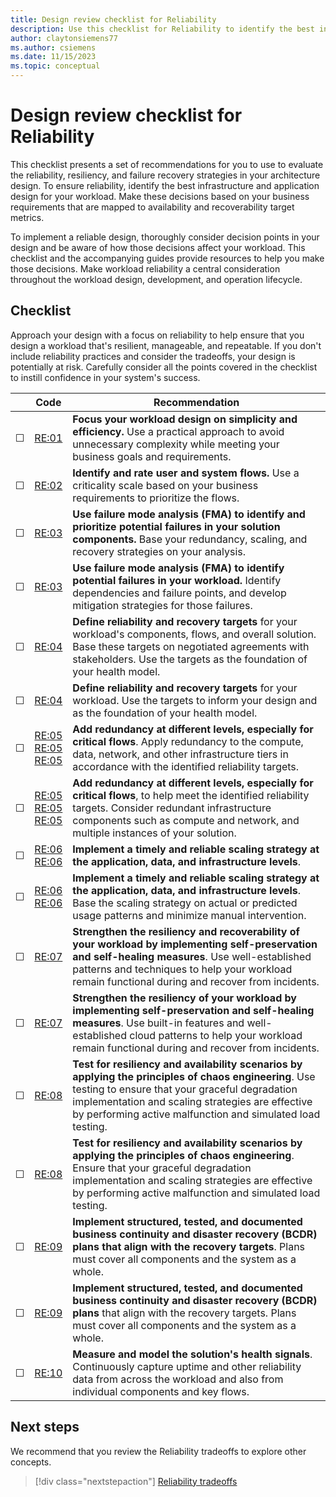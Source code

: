 ```yaml
---
title: Design review checklist for Reliability
description: Use this checklist for Reliability to identify the best infrastructure and application design for your workload.
author: claytonsiemens77
ms.author: csiemens
ms.date: 11/15/2023
ms.topic: conceptual
---
```

# Design review checklist for Reliability

This checklist presents a set of recommendations for you to use to evaluate the reliability, resiliency, and failure recovery strategies in your architecture design. To ensure reliability, identify the best infrastructure and application design for your workload. Make these decisions based on your business requirements that are mapped to availability and recoverability target metrics.

To implement a reliable design, thoroughly consider decision points in your design and be aware of how those decisions affect your workload. This checklist and the accompanying guides provide resources to help you make those decisions. Make workload reliability a central consideration throughout the workload design, development, and operation lifecycle.

## Checklist

Approach your design with a focus on reliability to help ensure that you design a workload that's resilient, manageable, and repeatable. If you don't include reliability practices and consider the tradeoffs, your design is potentially at risk. Carefully consider all the points covered in the checklist to instill confidence in your system's success.

|&nbsp; |Code  |Recommendation  |
|-|-|-|
| &#9744; |[RE:01](simplify.md)     |  **Focus your workload design on simplicity and efficiency.** Use a practical approach to avoid unnecessary complexity while meeting your business goals and requirements. |
| &#9744; |[RE:02](identify-flows.md)    |  **Identify and rate user and system flows.** Use a criticality scale based on your business requirements to prioritize the flows. |
| &#9744; |[RE:03](failure-mode-analysis.md)     |  **Use failure mode analysis (FMA) to identify and prioritize potential failures in your solution components.** Base your redundancy, scaling, and recovery strategies on your analysis.|
| &#9744; |[RE:03](failure-mode-analysis.md)     |  **Use failure mode analysis (FMA) to identify potential failures in your workload.** Identify dependencies and failure points, and develop mitigation strategies for those failures.|
| &#9744; |[RE:04](metrics.md)     |   **Define reliability and recovery targets** for your workload's components, flows, and overall solution. Base these targets on negotiated agreements with stakeholders. Use the targets as the foundation of your health model.      |
| &#9744; |[RE:04](metrics.md)     |   **Define reliability and recovery targets** for your workload. Use the targets to inform your design and as the foundation of your health model.|
| &#9744; |[RE:05](redundancy.md) <br> [RE:05](highly-available-multi-region-design.md) <br> [RE:05](regions-availability-zones.md)    | **Add redundancy at different levels, especially for critical flows**. Apply redundancy to the compute, data, network, and other infrastructure tiers in accordance with the identified reliability targets.        |
| &#9744; |[RE:05](redundancy.md) <br> [RE:05](highly-available-multi-region-design.md) <br> [RE:05](regions-availability-zones.md)    | **Add redundancy at different levels, especially for critical flows**, to help meet the identified reliability targets. Consider redundant infrastructure components such as compute and network, and multiple instances of your solution.|
| &#9744; |[RE:06](partition-data.md) <br> [RE:06](scaling.md)    | **Implement a timely and reliable scaling strategy at the application, data, and infrastructure levels**.        |
| &#9744; |[RE:06](partition-data.md) <br> [RE:06](scaling.md)    | **Implement a timely and reliable scaling strategy at the application, data, and infrastructure levels**. Base the scaling strategy on actual or predicted usage patterns and minimize manual intervention.|
| &#9744; |[RE:07](self-preservation.md)        |  **Strengthen the resiliency and recoverability of your workload by implementing self-preservation and self-healing measures**. Use well-established patterns and techniques to help your workload remain functional during and recover from incidents.   |
| &#9744; |[RE:07](self-preservation.md)        |  **Strengthen the resiliency of your workload by implementing self-preservation and self-healing measures**. Use built-in features and well-established cloud patterns to help your workload remain functional during and recover from incidents.   |
| &#9744; |[RE:08](testing-strategy.md)      |  **Test for resiliency and availability scenarios by applying the principles of chaos engineering**. Use testing to ensure that your graceful degradation implementation and scaling strategies are effective by performing active malfunction and simulated load testing.       |
| &#9744; |[RE:08](testing-strategy.md)      |  **Test for resiliency and availability scenarios by applying the principles of chaos engineering**. Ensure that your graceful degradation implementation and scaling strategies are effective by performing active malfunction and simulated load testing.       |
| &#9744; |[RE:09](disaster-recovery.md)     |  **Implement structured, tested, and documented business continuity and disaster recovery (BCDR) plans that align with the recovery targets**. Plans must cover all components and the system as a whole.       |
| &#9744; |[RE:09](disaster-recovery.md)     |  **Implement structured, tested, and documented business continuity and disaster recovery (BCDR) plans** that align with the recovery targets. Plans must cover all components and the system as a whole.       |
| &#9744; |[RE:10](monitoring-alerting-strategy.md)     |  **Measure and model the solution's health signals**. Continuously capture uptime and other reliability data from across the workload and also from individual components and key flows.       |

## Next steps

We recommend that you review the Reliability tradeoffs to explore other concepts.

> [!div class="nextstepaction"]
> [Reliability tradeoffs](tradeoffs.md)
